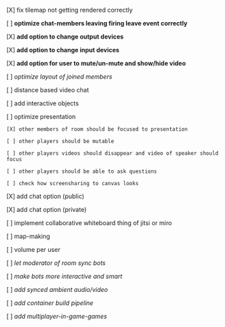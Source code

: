 [X] fix tilemap not getting rendered correctly

[ ] **optimize chat-members leaving firing leave event correctly**

[X] **add option to change output devices**

[X] **add option to change input devices**

[X] **add option for user to mute/un-mute and show/hide video**

[ ] _optimize layout of joined members_

[ ] distance based video chat

[ ] add interactive objects

[ ] optimize presentation

    [X] other members of room should be focused to presentation

    [ ] other players should be mutable

    [ ] other players videos should disappear and video of speaker should focus

    [ ] other players should be able to ask questions

    [ ] check how screensharing to canvas looks

[X] add chat option (public)

[X] add chat option (private)

[ ] implement collaborative whiteboard thing of jitsi or miro

[ ] map-making

[ ] volume per user

[ ] _let moderator of room sync bots_

[ ] _make bots more interactive and smart_

[ ] _add synced ambient audio/video_

[ ] _add container build pipeline_

[ ] _add multiplayer-in-game-games_